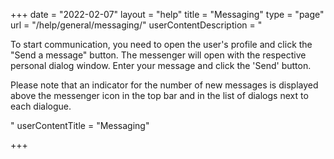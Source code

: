 +++
date = "2022-02-07"
layout = "help"
title = "Messaging"
type = "page"
url = "/help/general/messaging/"
userContentDescription = "<p>To start communication, you need to open the user's profile and click the \"Send a message\" button. The messenger will open with the respective personal dialog window. Enter your message and click the 'Send' button.</p><p>Please note that an indicator for the number of new messages is displayed above the messenger icon in the top bar and in the list of dialogs next to each dialogue.</p>"
userContentTitle = "Messaging"

+++
